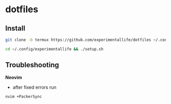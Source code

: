 # dotfiles

## Install

```sh
git clone -b termux https://github.com/experimentallife/dotfiles ~/.config/experimentallife --depth 1
```

```sh
cd ~/.config/experimentallife && ./setup.sh
```
## Troubleshooting

**Neovim**

* after fixed errors run

```sh
nvim +PackerSync
```
